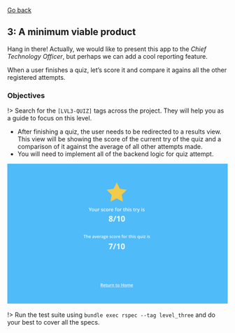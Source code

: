 [Go back](user_stories/level_two.md)

## 3: A minimum viable product

Hang in there! Actually, we would like to present this app to the _Chief Technology Officer_, but perhaps we can add a cool reporting feature.

When a user finishes a quiz, let’s score it and compare it agains all the other registered attempts.

### Objectives

!> Search for the `[LVL3-QUIZ]` tags across the project. They will help you as a guide to focus on this level.

*   After finishing a quiz, the user needs to be redirected to a results view. This view will be showing the score of the current try of the quiz and a comparison of it against the average of all other attempts made.
*   You will need to implement all of the backend logic for quiz attempt.

![results mockup](../img/results.png)

!> Run the test suite using `bundle exec rspec --tag level_three` and do your best to cover all the specs.
